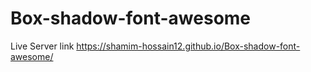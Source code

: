 # Box-shadow-font-awesome
Live Server link https://shamim-hossain12.github.io/Box-shadow-font-awesome/
